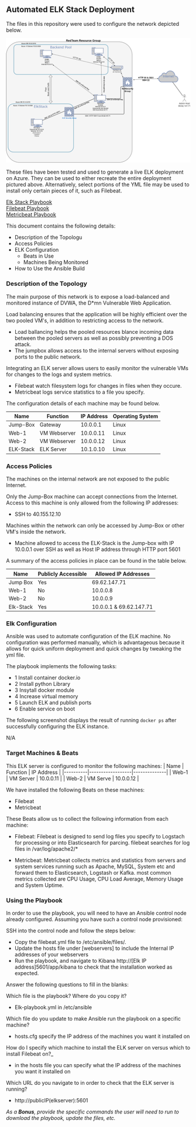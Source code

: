 ## Automated ELK Stack Deployment

The files in this repository were used to configure the network depicted below.

![Diagrams/RedTeam.drawio.png](Diagrams/RedTeam.drawio.png)

These files have been tested and used to generate a live ELK deployment on Azure. They can be used to either recreate the entire deployment pictured above. Alternatively, select portions of the YML file may be used to install only certain pieces of it, such as Filebeat.

[Elk Stack Playbook](Ansible/Elk-Install.yml)  
[Filebeat Playbook](Ansible/filebeat.yml)  
[Metricbeat Playbook](Ansible/metricbeat-install.yml) 

This document contains the following details:
- Description of the Topologu
- Access Policies
- ELK Configuration
  - Beats in Use
  - Machines Being Monitored
- How to Use the Ansible Build


### Description of the Topology

The main purpose of this network is to expose a load-balanced and monitored instance of DVWA, the D*mn Vulnerable Web Application.

Load balancing ensures that the application will be highly efficient over the two pooled VM's, in addition to restricting access to the network.
- Load ballancing helps the pooled resources blance incoming data between the pooled servers as well as possibly preventing a DOS attack. 
- The jumpbox allows access to the internal servers without exposing ports to the public network. 

Integrating an ELK server allows users to easily monitor the vulnerable VMs for changes to the logs and system metrics.
- Filebeat watch filesystem logs for changes in files when they occure.
- Metricbeat logs service statistics to a file you specify.

The configuration details of each machine may be found below.

| Name     | Function     | IP Address | Operating System |
|----------|--------------|------------|------------------|
| Jump-Box | Gateway      | 10.0.0.1   |  Linux          |
| Web-1    | VM Webserver | 10.0.0.11  |  Linux          |
| Web-2    | VM Webserver | 10.0.0.12  |  Linux          |
| ELK-Stack| ELK Server   | 10.1.0.10  |  Linux          |

### Access Policies

The machines on the internal network are not exposed to the public Internet. 

Only the Jump-Box machine can accept connections from the Internet. Access to this machine is only allowed from the following IP addresses:
- SSH to 40.155.12.10

Machines within the network can only be accessed by Jump-Box or other VM's inside the network.
- Machine allowed to access the ELK-Stack is the Jump-box with IP 10.0.0.1 over SSH as well as Host IP address through HTTP port 5601

A summary of the access policies in place can be found in the table below.

| Name         | Publicly Accessible | Allowed IP Addresses    |
|--------------|---------------------|-------------------------|
| Jump Box     | Yes                 | 69.62.147.71            |
|Web-1         | No                  |  10.0.0.8               |
|Web-2         | No                  |  10.0.0.9               |
|Elk-Stack     | Yes                 | 10.0.0.1 & 69.62.147.71 |



### Elk Configuration

Ansible was used to automate configuration of the ELK machine. No configuration was performed manually, which is advantageous because it allows for quick uniform deployment and quick changes by tweaking the yml file. 

The playbook implements the following tasks:
- 1 Install container docker.io 
- 2 Install python Library
- 3 Insytall docker module 
- 4 Increase virtual memory
- 5 Launch ELK and publish ports
- 6 Enable service on boot

The following screenshot displays the result of running `docker ps` after successfully configuring the ELK instance.

N/A

### Target Machines & Beats
This ELK server is configured to monitor the following machines:
| Name     | Function         | IP Address   |
|----------|------------------|--------------|
| Web-1    | VM Server        | 10.0.0.11     |
| Web-2    | VM Serve         | 10.0.0.12    |

We have installed the following Beats on these machines:
* Filebeat
* Metricbeat

These Beats allow us to collect the following information from each machine:
- Filebeat: Filebeat is designed to send log files you specify to Logstach for processing or into Elasticsearch for parcing. filebeat searches for log files in /var/log/apache2/*

- Metricbeat: Metricbeat collects metrics and statistics from servers and system services running such as Apache, MySQL, System etc and forward them to Elasticsearch, Logstash or Kafka. most common metrics collected are CPU Usage, CPU Load Average, Memory Usage and System Uptime.

### Using the Playbook
In order to use the playbook, you will need to have an Ansible control node already configured. Assuming you have such a control node provisioned: 

SSH into the control node and follow the steps below:
- Copy the filebeat.yml file to /etc/ansible/files/.
- Update the hosts file under [webservers] to include the Internal IP addresses of your webservers 
- Run the playbook, and navigate to Kibana http://[Elk IP address]5601/app/kibana to check that the installation worked as expected.

Answer the following questions to fill in the blanks:

Which file is the playbook? Where do you copy it?
- Elk-playbook.yml  in  /etc/ansible

Which file do you update to make Ansible run the playbook on a specific machine? 
 - hosts.cfg specify the IP address of the machines you want it installed on

How do I specify which machine to install the ELK server on versus which to install Filebeat on?_
 - in the hosts file you can specify what the IP address of the machines you want it installed on

Which URL do you navigate to in order to check that the ELK server is running?
 - http://publicIP(elkserver):5601

_As a **Bonus**, provide the specific commands the user will need to run to download the playbook, update the files, etc._









